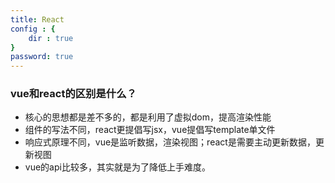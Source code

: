 ```yaml
---
title: React
config : {
    dir : true
}
password: true
---
```


### vue和react的区别是什么？

+ 核心的思想都是差不多的，都是利用了虚拟dom，提高渲染性能 
+ 组件的写法不同，react更提倡写jsx，vue提倡写template单文件
+ 响应式原理不同，vue是监听数据，渲染视图；react是需要主动更新数据，更新视图
+ vue的api比较多，其实就是为了降低上手难度。